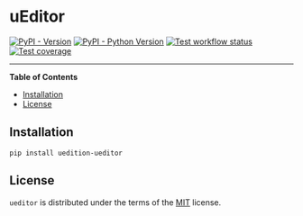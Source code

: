 # uEditor

[![PyPI - Version](https://img.shields.io/pypi/v/uedition-ueditor.svg)](https://pypi.org/project/uedition-ueditor)
[![PyPI - Python Version](https://img.shields.io/pypi/pyversions/ueditor.svg)](https://pypi.org/project/ueditor)
[![Test workflow status](https://github.com/uEdition/uEditor/actions/workflows/tests.yml/badge.svg)](https://github.com/uEdition/uEditor/actions/workflows/tests.yml)
[![Test coverage](https://img.shields.io/endpoint?url=https://gist.githubusercontent.com/scmmmh/5e5b6cc511c2b9d625cba7bf9857a820/raw/coverage.json)](https://github.com/uEdition/uEditor/actions/workflows/tests.yml)

-----

**Table of Contents**

- [Installation](#installation)
- [License](#license)

## Installation

```console
pip install uedition-ueditor
```

## License

`ueditor` is distributed under the terms of the [MIT](https://spdx.org/licenses/MIT.html) license.
